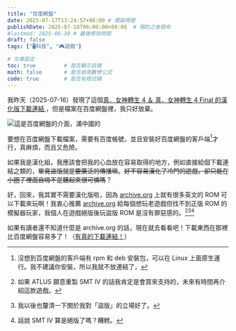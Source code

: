 ```yaml
---
title: "百度網盤"
date: 2025-07-17T13:24:57+08:00 # 撰寫時間
publishDate: 2025-07-18T06:00:00+08:00  # 預約之後發布
#lastmod: 2025-06-30 # 最後修改時間
draft: false
tags: ["🖥️科技", "🎮️遊戲"]

# 文章設定
toc: true         # 是否顯示目錄
math: false       # 是否啟用數學公式
code: true        # 是否有程式碼
---
```


我昨天（2025-07-16）發現了這個[真．女神轉生 4 ＆ 真．女神轉生 4 Final 的漢化版下載連結 ](https://pan.baidu.com/s/1GpAVtNH54ga45wPqiR6QTw?pwd=52d4#list/path=%2Fsharelink1101614223008-589333116504388%2F%E7%9C%9F%E5%A5%B3%E7%A5%9E%E8%BD%AC%E7%94%9F%E2%85%A3%20Double%20Hero%20Pack&parentPath=%2Fsharelink1101614223008-589333116504388)，但是檔案在百度網盤裡，我只好放棄。

![這是百度網盤的介面，滿中國的](https://tux24.xyz/articles/baidu-net-disk/images/1.jpg)

要想在百度網盤下載檔案，需要有百度帳號，並且安裝好百度網盤的客戶端[^1]才行，真麻煩，而且又危險。
[^1]: 沒想到百度網盤的客戶端有 rpm 和 deb 安裝包，可以在 Linux 上面原生運行。我不建議你安裝，所以我就不放連結了，

如果我是漢化組，我應該會把我的心血放在容易取得的地方，例如直接給個下載連結之類的，~~畢竟盜版就是要廣泛的傳播嘛~~。~~好不容易漢化了冷門的遊戲，卻只能在小圈子裡面自嗨不是聽起來很可憐嗎~~？

好，回來，我其實不需要漢化版啦，因為 [archive.org](https://archive.org) 上就有很多英文的 ROM 可以下載來玩啊！我衷心推薦 [archive.org](https://archive.org) 給每個想玩老遊戲但找不到正版 ROM 的模擬器玩家，我個人在遊戲絕版後玩盜版 ROM 是沒有罪惡感的。[^2][^3][^4]
[^2]: 如果 ATLUS 願意重製 SMT IV 的話我肯定是會買來支持的，未來有時間再介紹這款遊戲。
[^3]: 我以後也釐清一下關於我對「盜版」的立場好了。
[^4]: 話說 SMT IV 算是絕版了嗎？糟糕。

如果有讀者還不知道什麼是 archive.org 的話，現在就去看看吧！下載東西在那裡比百度網盤容易多了！（[有真的下載連結！](https://wiwi.blog/blog/the-download-button)）